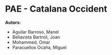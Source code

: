 # PAE - Catalana Occident

**Autors:**
- Aguilar Barroso, Manel
- Bellavista Bartroli, Joan
- Mohammed, Omar
- Paracuellos Ocaña, Miguel
